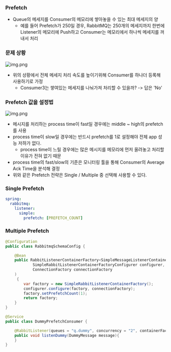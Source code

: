 ### Prefetch
* Queue의 메세지를 Consumer의 메모리에 쌓아놓을 수 있는 최대 메세지의 양
  * 예를 들어 Prefetch가 250일 경우, RabbitMQ는 250개의 메세지까지 한번에 Listener의 메모리에 Push하고 Consumer는 메모리에서 하나씩 메세지를 꺼내서 처리

### 문제 상황
![img.png](../../image/prefetch1.png)

* 위의 상황에서 전체 메세지 처리 속도를 높이기위해 Consumer를 하나더 등록해 사용하기로 가정
  * Consumer3는 쌓여있는 메세지를 나눠가져 처리할 수 있을까? -> 답은 'No'

### Prefetch 값을 설정법
![img.png](../../image/prefetch2.png)

* 메시지를 처리하는 process time이 fast일 경우에는 middle ~ high의 prefetch를 사용
* process time이 slow일 경우에는 반드시 prefetch를 1로 설정해야 전체 app 성능 저하가 없다.
  * process time이 느릴 경우에는 많은 메시지를 메모리에 먼저 올려놓고 처리할 이유가 전혀 없기 때문
* process time의 fast/slow의 기준은 모니터링 툴을 통해 Consumer의 Average Ack Time을 분석해 결정
* 위와 같은 Prefetch 전략은 Single / Multiple 중 선택해 사용할 수 있다.

### Single Prefetch

```yaml
spring:
  rabbitmq:
    listener:
      simple:
        prefetch: [PREFETCH_COUNT]
```

### Multiple Prefetch
```java
@Configuration
public class RabbitmqSchemaConfig {

    @Bean
    public RabbitListenerContainerFactory<SimpleMessageListenerContainer> prefetchOneContainerFactory(
            SimpleRabbitListenerContainerFactoryConfigurer configurer,
            ConnectionFactory connectionFactory
    )
     {
        var factory = new SimpleRabbitListenerContainerFactory();
        configurer.configure(factory, connectionFactory);
        factory.setPrefetchCount(1);
        return factory;
    }
}
```

```java
@Service
public class DummyPrefetchConsumer {

    @RabbitListener(queues = "q.dummy", concurrency = "2", containerFactory = "prefetchOneContainerFactory")
    public void listenDummy(DummyMessage message){
    }
}
```